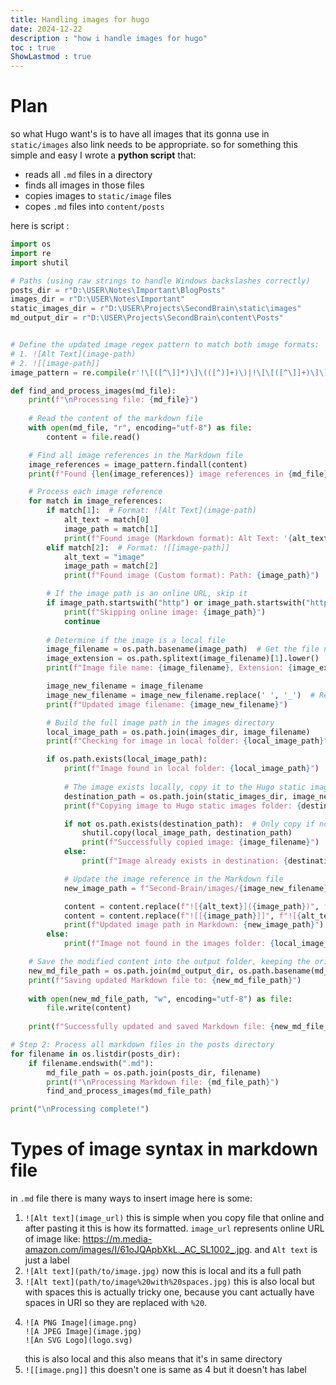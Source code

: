 ```yaml
---
title: Handling images for hugo
date: 2024-12-22
description : "how i handle images for hugo"
toc : true
ShowLastmod : true
---
```

# Plan
so what Hugo want's is to have all images that its gonna use in `static/images` also link needs to be appropriate.
so for something this simple and easy I wrote a **python script** that:
- reads all `.md` files in a directory 
- finds all images in those files 
- copies images to `static/image` files 
- copes `.md` files into `content/posts`

here is script :
```python
import os
import re
import shutil

# Paths (using raw strings to handle Windows backslashes correctly)
posts_dir = r"D:\USER\Notes\Important\BlogPosts"
images_dir = r"D:\USER\Notes\Important"
static_images_dir = r"D:\USER\Projects\SecondBrain\static\images"
md_output_dir = r"D:\USER\Projects\SecondBrain\content\Posts"


# Define the updated image regex pattern to match both image formats:
# 1. ![Alt Text](image-path)
# 2. ![[image-path]]
image_pattern = re.compile(r'!\[([^\]]*)\]\(([^)]+)\)|!\[\[([^\]]+)\]\]')

def find_and_process_images(md_file):
    print(f"\nProcessing file: {md_file}")
    
    # Read the content of the markdown file
    with open(md_file, "r", encoding="utf-8") as file:
        content = file.read()

    # Find all image references in the Markdown file
    image_references = image_pattern.findall(content)
    print(f"Found {len(image_references)} image references in {md_file}")

    # Process each image reference
    for match in image_references:
        if match[1]:  # Format: ![Alt Text](image-path)
            alt_text = match[0]
            image_path = match[1]
            print(f"Found image (Markdown format): Alt Text: '{alt_text}', Path: {image_path}")
        elif match[2]:  # Format: ![[image-path]]
            alt_text = "image"
            image_path = match[2]
            print(f"Found image (Custom format): Path: {image_path}")

        # If the image path is an online URL, skip it
        if image_path.startswith("http") or image_path.startswith("https"):
            print(f"Skipping online image: {image_path}")
            continue
        
        # Determine if the image is a local file
        image_filename = os.path.basename(image_path)  # Get the file name from the path
        image_extension = os.path.splitext(image_filename)[1].lower()
        print(f"Image file name: {image_filename}, Extension: {image_extension}")

        image_new_filename = image_filename
        image_new_filename = image_new_filename.replace(' ', '_')  # Replace spaces with underscores
        print(f"Updated image filename: {image_new_filename}")

        # Build the full image path in the images directory
        local_image_path = os.path.join(images_dir, image_filename)
        print(f"Checking for image in local folder: {local_image_path}")

        if os.path.exists(local_image_path):
            print(f"Image found in local folder: {local_image_path}")
            
            # The image exists locally, copy it to the Hugo static images directory
            destination_path = os.path.join(static_images_dir, image_new_filename)
            print(f"Copying image to Hugo static images folder: {destination_path}")

            if not os.path.exists(destination_path):  # Only copy if not already copied
                shutil.copy(local_image_path, destination_path)
                print(f"Successfully copied image: {image_filename}")
            else:
                print(f"Image already exists in destination: {destination_path}")

            # Update the image reference in the Markdown file
            new_image_path = f"Second-Brain/images/{image_new_filename}"

            content = content.replace(f"![{alt_text}]({image_path})", f"![{alt_text}]({new_image_path})")
            content = content.replace(f"![[{image_path}]]", f"![{alt_text}]({new_image_path})")
            print(f"Updated image path in Markdown: {new_image_path}")
        else:
            print(f"Image not found in the images folder: {local_image_path}")

    # Save the modified content into the output folder, keeping the original filename
    new_md_file_path = os.path.join(md_output_dir, os.path.basename(md_file))
    print(f"Saving updated Markdown file to: {new_md_file_path}")
    
    with open(new_md_file_path, "w", encoding="utf-8") as file:
        file.write(content)
    
    print(f"Successfully updated and saved Markdown file: {new_md_file_path}")

# Step 2: Process all markdown files in the posts directory
for filename in os.listdir(posts_dir):
    if filename.endswith(".md"):
        md_file_path = os.path.join(posts_dir, filename)
        print(f"\nProcessing Markdown file: {md_file_path}")
        find_and_process_images(md_file_path)

print("\nProcessing complete!")
```


# Types of image syntax in markdown file
in `.md` file there is many ways to insert image here is some:
1. `![Alt text](image_url)`
	this is simple when you copy file that online and after pasting it this is how its formatted. `image_url`  represents online URL of image like:  https://m.media-amazon.com/images/I/61oJQApbXkL._AC_SL1002_.jpg.
	and `Alt text` is just a label
1. `![Alt text](path/to/image.jpg)`
	now this is local and its a full path
3. `![Alt text](path/to/image%20with%20spaces.jpg)`
	this is also local but with spaces this is actually tricky one, because you cant actually have spaces in URI  so they are replaced with `%20`.
5. 
	```
	![A PNG Image](image.png) 
	![A JPEG Image](image.jpg) 
	![An SVG Logo](logo.svg)
	```
	this is also local and this also means that it's in same directory
1. `![[image.png]]` 
	this doesn't one is same as 4 but it doesn't has label

